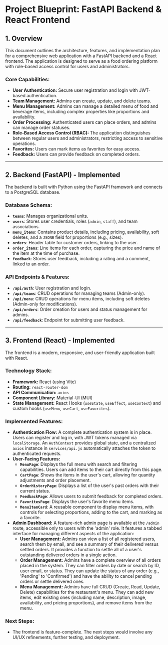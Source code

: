 
# **Project Blueprint: FastAPI Backend & React Frontend**

## **1. Overview**

This document outlines the architecture, features, and implementation plan for a comprehensive web application with a FastAPI backend and a React frontend. The application is designed to serve as a food ordering platform with role-based access control for users and administrators.

### **Core Capabilities:**

*   **User Authentication:** Secure user registration and login with JWT-based authentication.
*   **Team Management:** Admins can create, update, and delete teams.
*   **Menu Management:** Admins can manage a detailed menu of food and beverage items, including complex properties like proportions and availability.
*   **Order Processing:** Authenticated users can place orders, and admins can manage order statuses.
*   **Role-Based Access Control (RBAC):** The application distinguishes between regular users and administrators, restricting access to sensitive operations.
*   **Favorites:** Users can mark items as favorites for easy access.
*   **Feedback:** Users can provide feedback on completed orders.

---

## **2. Backend (FastAPI) - Implemented**

The backend is built with Python using the FastAPI framework and connects to a PostgreSQL database.

### **Database Schema:**

*   **`teams`**: Manages organizational units.
*   **`users`**: Stores user credentials, roles (`admin`, `staff`), and team associations.
*   **`menu_items`**: Contains product details, including pricing, availability, soft deletes, and a `JSONB` field for proportions (e.g., sizes).
*   **`orders`**: Header table for customer orders, linking to the user.
*   **`order_items`**: Line items for each order, capturing the price and name of the item at the time of purchase.
*   **`feedback`**: Stores user feedback, including a rating and a comment, linked to an order.

### **API Endpoints & Features:**

*   **`/api/auth`**: User registration and login.
*   **`/api/teams`**: CRUD operations for managing teams (Admin-only).
*   **`/api/menu`**: CRUD operations for menu items, including soft deletes (Admin-only for modifications).
*   **`/api/orders`**: Order creation for users and status management for admins.
*   **`/api/feedback`**: Endpoint for submitting user feedback.

---

## **3. Frontend (React) - Implemented**

The frontend is a modern, responsive, and user-friendly application built with React.

### **Technology Stack:**

*   **Framework:** React (using Vite)
*   **Routing:** `react-router-dom`
*   **API Communication:** `axios`
*   **Component Library:** Material-UI (MUI)
*   **State Management:** React Hooks (`useState`, `useEffect`, `useContext`) and custom hooks (`useMenu`, `useCart`, `useFavorites`).

### **Implemented Features:**

*   **Authentication Flow:** A complete authentication system is in place. Users can register and log in, with JWT tokens managed via `localStorage`. An `AuthContext` provides global state, and a centralized `axios` instance in `services/api.js` automatically attaches the token to authenticated requests.
*   **User-Facing Features:**
    *   **`MenuPage`**: Displays the full menu with search and filtering capabilities. Users can add items to their cart directly from this page.
    *   **`CartPage`**: Shows the items in the user's cart, allowing for quantity adjustments and order placement.
    *   **`OrderHistoryPage`**: Displays a list of the user's past orders with their current status.
    *   **`FeedbackPage`**: Allows users to submit feedback for completed orders.
    *   **`FavoritesPage`**: Displays the user's favorite menu items.
    *   **`MenuItemCard`**: A reusable component to display menu items, with controls for selecting proportions, adding to the cart, and marking as a favorite.
*   **Admin Dashboard:** A feature-rich admin page is available at the `/admin` route, accessible only to users with the 'admin' role. It features a tabbed interface for managing different aspects of the application:
    *   **User Management:** Admins can view a list of all registered users, search them by email, and see a summary of their delivered versus settled orders. It provides a function to settle all of a user's outstanding delivered orders in a single action.
    *   **Order Management:** Admins have a complete overview of all orders placed in the system. They can filter orders by date or search by ID, user email, or status. They can update the status of any order (e.g., 'Pending' to 'Confirmed') and have the ability to cancel pending orders or settle delivered ones.
    *   **Menu Management:** Admins have full CRUD (Create, Read, Update, Delete) capabilities for the restaurant's menu. They can add new items, edit existing ones (including name, description, image, availability, and pricing proportions), and remove items from the menu.

### **Next Steps:**

*   The frontend is feature-complete. The next steps would involve any UI/UX refinements, further testing, and deployment.
